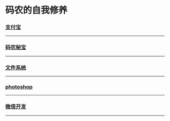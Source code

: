 码农的自我修养
==============

### [支付宝](alipay/index)

---

### [码农秘宝](encyclopedia/index)

---

### [文件系统](file-system/index)

---

### [photoshop](photoshop/index)

---

### [微信开发](wechat/index)

---
